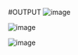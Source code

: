 #OUTPUT
![image](https://github.com/Chandan5800/8-Bit-Wallace-Tree/assets/102715776/cf66ad6b-de15-4d0c-b5ee-08c513512e6d)

![image](https://github.com/Chandan5800/8-Bit-Wallace-Tree/assets/102715776/423fbe9b-92d3-4a9f-8ebf-51fc14cb29ea)

![image](https://github.com/Chandan5800/8-Bit-Wallace-Tree/assets/102715776/8380d777-63be-4dc5-9f35-6699cebb0017)
